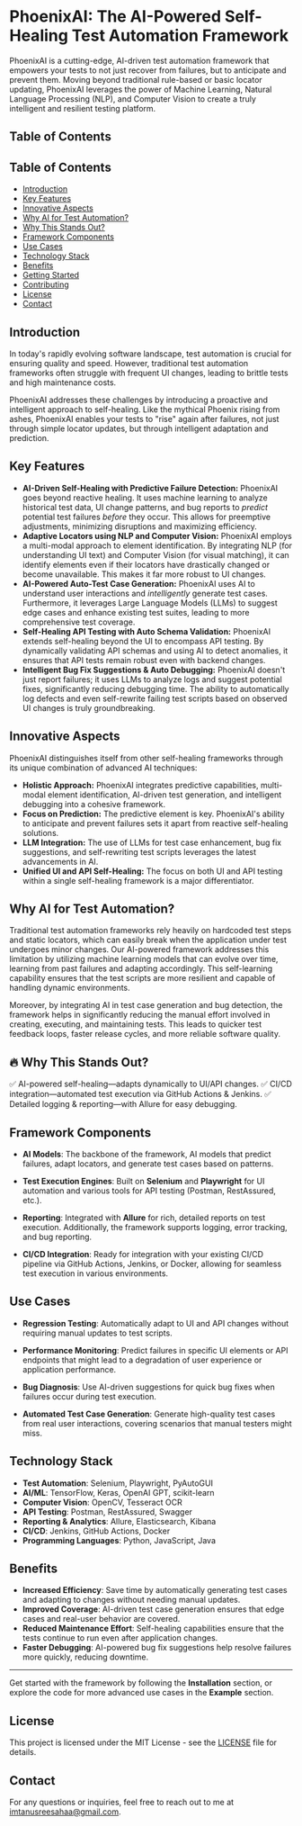 # PhoenixAI: The AI-Powered Self-Healing Test Automation Framework

PhoenixAI is a cutting-edge, AI-driven test automation framework that empowers your tests to not just recover from failures, but to anticipate and prevent them.  Moving beyond traditional rule-based or basic locator updating, PhoenixAI leverages the power of Machine Learning, Natural Language Processing (NLP), and Computer Vision to create a truly intelligent and resilient testing platform.

## Table of Contents

## Table of Contents

* [Introduction](#introduction)
* [Key Features](#key-features)
* [Innovative Aspects](#innovative-aspects)
* [Why AI for Test Automation?](#why-ai-for-test-automation)
* [Why This Stands Out?](#why-this-stands-out)
* [Framework Components](#framework-components)
* [Use Cases](#use-cases)
* [Technology Stack](#technology-stack)
* [Benefits](#benefits)
* [Getting Started](#getting-started)
* [Contributing](#contributing)
* [License](#license)
* [Contact](#contact)



## Introduction

In today's rapidly evolving software landscape, test automation is crucial for ensuring quality and speed.  However, traditional test automation frameworks often struggle with frequent UI changes, leading to brittle tests and high maintenance costs. 

PhoenixAI addresses these challenges by introducing a proactive and intelligent approach to self-healing.  Like the mythical Phoenix rising from ashes, PhoenixAI enables your tests to "rise" again after failures, not just through simple locator updates, but through intelligent adaptation and prediction.

## Key Features

* **AI-Driven Self-Healing with Predictive Failure Detection:**  PhoenixAI goes beyond reactive healing. It uses machine learning to analyze historical test data, UI change patterns, and bug reports to *predict* potential test failures *before* they occur. This allows for preemptive adjustments, minimizing disruptions and maximizing efficiency.
* **Adaptive Locators using NLP and Computer Vision:**  PhoenixAI employs a multi-modal approach to element identification.  By integrating NLP (for understanding UI text) and Computer Vision (for visual matching), it can identify elements even if their locators have drastically changed or become unavailable. This makes it far more robust to UI changes.
* **AI-Powered Auto-Test Case Generation:**  PhoenixAI uses AI to understand user interactions and *intelligently* generate test cases. Furthermore, it leverages Large Language Models (LLMs) to suggest edge cases and enhance existing test suites, leading to more comprehensive test coverage.
* **Self-Healing API Testing with Auto Schema Validation:**  PhoenixAI extends self-healing beyond the UI to encompass API testing. By dynamically validating API schemas and using AI to detect anomalies, it ensures that API tests remain robust even with backend changes.
* **Intelligent Bug Fix Suggestions & Auto Debugging:**  PhoenixAI doesn't just report failures; it uses LLMs to analyze logs and suggest potential fixes, significantly reducing debugging time. The ability to automatically log defects and even self-rewrite failing test scripts based on observed UI changes is truly groundbreaking.

## Innovative Aspects

PhoenixAI distinguishes itself from other self-healing frameworks through its unique combination of advanced AI techniques:

* **Holistic Approach:** PhoenixAI integrates predictive capabilities, multi-modal element identification, AI-driven test generation, and intelligent debugging into a cohesive framework.
* **Focus on Prediction:** The predictive element is key. PhoenixAI's ability to anticipate and prevent failures sets it apart from reactive self-healing solutions.
* **LLM Integration:** The use of LLMs for test case enhancement, bug fix suggestions, and self-rewriting test scripts leverages the latest advancements in AI.
* **Unified UI and API Self-Healing:** The focus on both UI and API testing within a single self-healing framework is a major differentiator.


## Why AI for Test Automation?

Traditional test automation frameworks rely heavily on hardcoded test steps and static locators, which can easily break when the application under test undergoes minor changes. Our AI-powered framework addresses this limitation by utilizing machine learning models that can evolve over time, learning from past failures and adapting accordingly. This self-learning capability ensures that the test scripts are more resilient and capable of handling dynamic environments.

Moreover, by integrating AI in test case generation and bug detection, the framework helps in significantly reducing the manual effort involved in creating, executing, and maintaining tests. This leads to quicker test feedback loops, faster release cycles, and more reliable software quality.

## 🔥 Why This Stands Out?
✅ AI-powered self-healing—adapts dynamically to UI/API changes.
✅ CI/CD integration—automated test execution via GitHub Actions & Jenkins.
✅ Detailed logging & reporting—with Allure for easy debugging.

## Framework Components

- **AI Models**: The backbone of the framework, AI models that predict failures, adapt locators, and generate test cases based on patterns.
  
- **Test Execution Engines**: Built on **Selenium** and **Playwright** for UI automation and various tools for API testing (Postman, RestAssured, etc.).

- **Reporting**: Integrated with **Allure** for rich, detailed reports on test execution. Additionally, the framework supports logging, error tracking, and bug reporting.

- **CI/CD Integration**: Ready for integration with your existing CI/CD pipeline via GitHub Actions, Jenkins, or Docker, allowing for seamless test execution in various environments.

## Use Cases

- **Regression Testing**: Automatically adapt to UI and API changes without requiring manual updates to test scripts.
  
- **Performance Monitoring**: Predict failures in specific UI elements or API endpoints that might lead to a degradation of user experience or application performance.

- **Bug Diagnosis**: Use AI-driven suggestions for quick bug fixes when failures occur during test execution.

- **Automated Test Case Generation**: Generate high-quality test cases from real user interactions, covering scenarios that manual testers might miss.

## Technology Stack

- **Test Automation**: Selenium, Playwright, PyAutoGUI
- **AI/ML**: TensorFlow, Keras, OpenAI GPT, scikit-learn
- **Computer Vision**: OpenCV, Tesseract OCR
- **API Testing**: Postman, RestAssured, Swagger
- **Reporting & Analytics**: Allure, Elasticsearch, Kibana
- **CI/CD**: Jenkins, GitHub Actions, Docker
- **Programming Languages**: Python, JavaScript, Java

## Benefits

- **Increased Efficiency**: Save time by automatically generating test cases and adapting to changes without needing manual updates.
- **Improved Coverage**: AI-driven test case generation ensures that edge cases and real-user behavior are covered.
- **Reduced Maintenance Effort**: Self-healing capabilities ensure that the tests continue to run even after application changes.
- **Faster Debugging**: AI-powered bug fix suggestions help resolve failures more quickly, reducing downtime.



---

Get started with the framework by following the **Installation** section, or explore the code for more advanced use cases in the **Example** section.


## License

This project is licensed under the MIT License - see the [LICENSE](LICENSE) file for details.

## Contact

For any questions or inquiries, feel free to reach out to me at [imtanusreesahaa@gmail.com](mailto:imtanusreesahaa@gmail.com).

